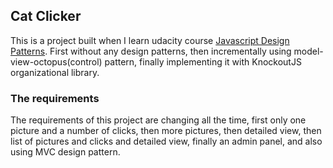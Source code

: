 ## Cat Clicker

This is a project built when I learn udacity course [Javascript Design Patterns](https://www.udacity.com/course/javascript-design-patterns--ud989). First without any design patterns, then incrementally using model-view-octopus(control) pattern, finally implementing it with KnockoutJS organizational library.

### The requirements

The requirements of this project are changing all the time, first only one picture and a number of clicks, then more pictures, then detailed view, then list of pictures and clicks and detailed view, finally an admin panel, and also using MVC design pattern.
